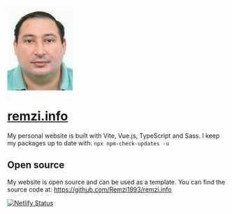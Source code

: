 <img src="https://raw.githubusercontent.com/Remzi1993/remzi.info/main/src/assets/img/profile-photo.jpg" alt="Remzi Cavdar" style="width: 150px;">

# [remzi.info](https://remzi.info)
My personal website is built with Vite, Vue.js, TypeScript and Sass.
I keep my packages up to date with: `npx npm-check-updates -u`

## Open source
My website is open source and can be used as a template. You can find the source code at: https://github.com/Remzi1993/remzi.info

[![Netlify Status](https://api.netlify.com/api/v1/badges/87c06cec-b452-4239-ba57-5cc0a1277c2b/deploy-status)](https://app.netlify.com/sites/remzi/deploys)